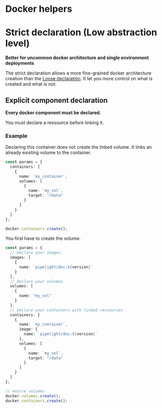 # Docker helpers <Badge type="warning" text="beta" />

# Strict declaration (Low abstraction level)

**Better for uncommon docker architecture and single environment deployments**

The strict declaration allows a more fine-grained docker architecture creation
than the [Loose declaration](/helpers/docker/loose).
It let you more control on what is created and what is not.

## Explicit component declaration

**Every docker component must be declared.**

You must declare a ressource before linking it.

### Example

Declaring this container does not create the linked volume.
It links an already existing volume to the container.

```ts
const params = {
  containers: [
    {
      name: `my_container`,
      volumes: [
        {
          name: `my_vol`,
          target: "/data"
        }
      ]
    }
  ]
};
```

```ts
docker.containers.create();
```

You first have to create the volume.

```ts
const params = {
  // Declare your images.
  images: [
    {
      name: `pipelight/doc:${version}`
    }
  ],
  // Declare your volumes.
  volumes: [
    {
      name: "my_vol"
    }
  ],
  // Declare your containers with linked ressources
  containers: [
    {
      name: `my_container`,
      image: {
        name: `pipelight/doc:${version}`
      },
      volumes: [
        {
          name: `my_vol`,
          target: "/data"
        }
      ]
    }
  ]
};
```

```ts
// ensure volumes
docker.volumes.create();
docker.containers.create();
```
